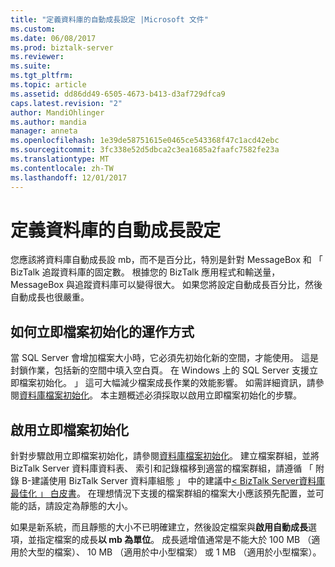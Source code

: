 ```yaml
---
title: "定義資料庫的自動成長設定 |Microsoft 文件"
ms.custom: 
ms.date: 06/08/2017
ms.prod: biztalk-server
ms.reviewer: 
ms.suite: 
ms.tgt_pltfrm: 
ms.topic: article
ms.assetid: dd86dd49-6505-4673-b413-d3af729dfca9
caps.latest.revision: "2"
author: MandiOhlinger
ms.author: mandia
manager: anneta
ms.openlocfilehash: 1e39de58751615e0465ce543368f47c1acd42ebc
ms.sourcegitcommit: 3fc338e52d5dbca2c3ea1685a2faafc7582fe23a
ms.translationtype: MT
ms.contentlocale: zh-TW
ms.lasthandoff: 12/01/2017
---
```

# <a name="defining-auto-growth-settings-for-databases"></a>定義資料庫的自動成長設定
您應該將資料庫自動成長設 mb，而不是百分比，特別是針對 MessageBox 和 「 BizTalk 追蹤資料庫的固定數。 根據您的 BizTalk 應用程式和輸送量，MessageBox 與追蹤資料庫可以變得很大。 如果您將設定自動成長百分比，然後自動成長也很嚴重。  
  
## <a name="how-instant-file-initialization-works"></a>如何立即檔案初始化的運作方式  
 當 SQL Server 會增加檔案大小時，它必須先初始化新的空間，才能使用。 這是封鎖作業，包括新的空間中填入空白頁。 在 Windows 上的 SQL Server 支援立即檔案初始化。 」 這可大幅減少檔案成長作業的效能影響。 如需詳細資訊，請參閱[資料庫檔案初始化](https://docs.microsoft.com/sql/relational-databases/databases/database-instant-file-initialization)。 本主題概述必須採取以啟用立即檔案初始化的步驟。  
  
## <a name="enabling-instant-file-initialization"></a>啟用立即檔案初始化  
 針對步驟啟用立即檔案初始化，請參閱[資料庫檔案初始化](https://docs.microsoft.com/en-us/sql/relational-databases/databases/database-instant-file-initialization)。 建立檔案群組，並將 BizTalk Server 資料庫資料表、 索引和記錄檔移到適當的檔案群組，請遵循 「 附錄 B-建議使用 BizTalk Server 資料庫組態 」 中的建議中[< BizTalk Server資料庫最佳化 」 白皮書](http://go.microsoft.com/fwlink/?LinkID=101578)。 在理想情況下支援的檔案群組的檔案大小應該預先配置，並可能的話，請設定為靜態的大小。  
  
 如果是新系統，而且靜態的大小不已明確建立，然後設定檔案與**啟用自動成長**選項，並指定檔案的成長**以 mb 為單位**。 成長遞增值通常是不能大於 100 MB （適用於大型的檔案）、 10 MB （適用於中小型檔案） 或 1 MB （適用於小型檔案）。
